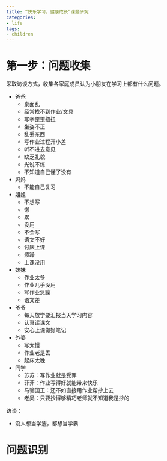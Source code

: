 ```yaml
---
title: “快乐学习，健康成长”课题研究
categories:
- life 
tags:
- children
---
```


第一步：问题收集
=================

采取访谈方式，收集各家庭成员认为小朋友在学习上都有什么问题。

- 爸爸
  - 桌面乱
  - 经常找不到作业/文具
  - 写字歪歪扭扭
  - 坐姿不正
  - 乱丢东西
  - 写作业过程开小差
  - 听不进去意见
  - 缺乏礼貌
  - 光说不练
  - 不知道自己懂了没有
- 妈妈
  - 不能自己复习
- 姐姐
  - 不想写
  - 懒
  - 累
  - 没用
  - 不会写
  - 语文不好
  - 讨厌上课
  - 烦躁
  - 上课没用
- 妹妹
  - 作业太多
  - 作业几乎没用
  - 写作业急躁
  - 语文差
- 爷爷
  - 每天放学要汇报当天学习内容
  - 认真读课文
  - 安心上课做好笔记
- 外婆
  - 写太慢
  - 作业老是丢
  - 起床太晚
- 同学
  - 苏苏：写作业就是受罪
  - 菲菲：作业写得好就能带来快乐
  - 马骝国王：还不如直接用作业帮抄上去
  - 老吴：只要抄得够精巧老师就不知道我是抄的


访谈：

- 没人想当学渣，都想当学霸


问题识别
=========
